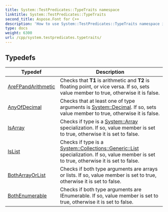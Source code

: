 ```yaml
---
title: System::TestPredicates::TypeTraits namespace
linktitle: System::TestPredicates::TypeTraits
second_title: Aspose.Font for C++
description: 'How to use System::TestPredicates::TypeTraits namespace in C++.'
type: docs
weight: 6300
url: /cpp/system.testpredicates.typetraits/
---
```




## Typedefs

| Typedef | Description |
| --- | --- |
| [AreFPandArithmetic](./arefpandarithmetic/) | Checks that **T1** is arithmetic and **T2** is floating point, or vice versa. If so, sets value member to true, otherwise it is false. |
| [AnyOfDecimal](./anyofdecimal/) | Checks that at least one of type arguments is [System::Decimal](../system/decimal/). If so, sets value member to true, otherwise it is false. |
| [IsArray](./isarray/) | Checks if type is a [System::Array](../system/array/) specialization. If so, value member is set to true, otherwise it is set to false. |
| [IsList](./islist/) | Checks if type is a [System::Collections::Generic::List](../system.collections.generic/list/) specialization. If so, value member is set to true, otherwise it is set to false. |
| [BothArrayOrList](./botharrayorlist/) | Checks if both type arguments are arrays or lists. If so, value member is set to true, otherwise it is set to false. |
| [BothEnumerable](./bothenumerable/) | Checks if both type arguments are IEnumerable. If so, value member is set to true, otherwise it is set to false. |
